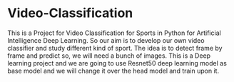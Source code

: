 # Video-Classification
This is a Project for Video Classification for Sports in Python for Artificial Intelligence Deep Learning. So our aim is to develop our own video classifier and study different kind of sport. The idea is to detect frame by frame and predict so, we will need a bunch of images. This is a Deep learning project and we are going to use Resnet50 deep learning model as base model and we will change it over the head model and train upon it.
